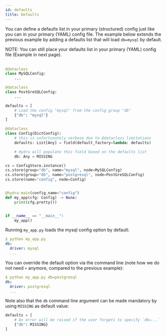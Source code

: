 ```yaml
---
id: defaults
title: Defaults
---
```


You can define a defaults list in your primary (structured) config just like you can in your primary (YAML) config file.
The example below extends the previous example by adding a defaults list that will load `db=mysql` by default.

<div class="alert alert--info" role="alert">
NOTE: You can still place your defaults list in your primary (YAML) config file (Example in next page).
</div><br/>

```python
@dataclass
class MySQLConfig:
    ...

@dataclass
class PostGreSQLConfig:
    ...

defaults = [
    # Load the config "mysql" from the config group "db"
    {"db": "mysql"}
]

@dataclass
class Config(DictConfig):
    # this is unfortunately verbose due to @dataclass limitations
    defaults: List[Any] = field(default_factory=lambda: defaults)

    # Hydra will populate this field based on the defaults list
    db: Any = MISSING

cs = ConfigStore.instance()
cs.store(group="db", name="mysql", node=MySQLConfig)
cs.store(group="db", name="postgresql", node=PostGreSQLConfig)
cs.store(name="config", node=Config)


@hydra.main(config_name="config")
def my_app(cfg: Config) -> None:
    print(cfg.pretty())


if __name__ == "__main__":
    my_app()
```
Running `my_app.py` loads the mysql config option by default:
```yaml
$ python my_app.py
db:
  driver: mysql
  ...
```

You can override the default option via the command line (note how we do not need `+` anymore, compared to the previous example):
```yaml
$ python my_app.py db=postgresql
db:
  driver: postgresql
  ...
```

Note also that the `db` command line argument can be made mandatory by using `MISSING` as default value:
```python
defaults = [
    # An error will be raised if the user forgets to specify `db=...`
    {"db": MISSING}
]
```
